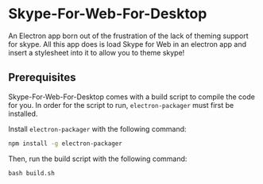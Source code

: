# Skype-For-Web-For-Desktop
An Electron app born out of the frustration of the lack of theming support for skype. All this app does is load Skype for Web in an electron app and insert a stylesheet into it to allow you to theme skype!

## Prerequisites
Skype-For-Web-For-Desktop comes with a build script to compile the code for you.
In order for the script to run, `electron-packager` must first be installed.

Install `electron-packager` with the following command:

```bash
npm install -g electron-packager
```

Then, run the build script with the following command:

```
bash build.sh
```
